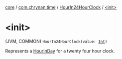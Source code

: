 [core](../../index.md) / [com.chrynan.time](../index.md) / [HourIn24HourClock](index.md) / [&lt;init&gt;](./-init-.md)

# &lt;init&gt;

(JVM, COMMON) `HourIn24HourClock(value: `[`Int`](https://kotlinlang.org/api/latest/jvm/stdlib/kotlin/-int/index.html)`)`

Represents a [HourInDay](../-hour-in-day/index.md) for a twenty four hour clock.


